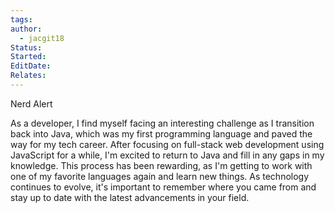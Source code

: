 ```yaml
---
tags: 
author:
  - jacgit18
Status: 
Started: 
EditDate: 
Relates:
---
```

Nerd Alert  
  
As a developer, I find myself facing an interesting challenge as I transition back into Java, which was my first programming language and paved the way for my tech career. After focusing on full-stack web development using JavaScript for a while, I'm excited to return to Java and fill in any gaps in my knowledge. This process has been rewarding, as I'm getting to work with one of my favorite languages again and learn new things. As technology continues to evolve, it's important to remember where you came from and stay up to date with the latest advancements in your field.